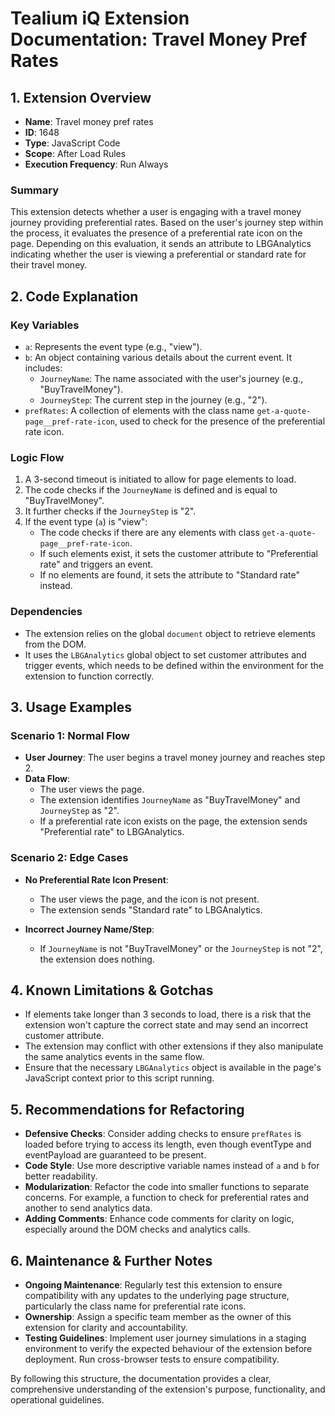 # Tealium iQ Extension Documentation: Travel Money Pref Rates

## 1. Extension Overview
- **Name**: Travel money pref rates
- **ID**: 1648
- **Type**: JavaScript Code
- **Scope**: After Load Rules
- **Execution Frequency**: Run Always

### Summary
This extension detects whether a user is engaging with a travel money journey providing preferential rates. Based on the user's journey step within the process, it evaluates the presence of a preferential rate icon on the page. Depending on this evaluation, it sends an attribute to LBGAnalytics indicating whether the user is viewing a preferential or standard rate for their travel money.

## 2. Code Explanation

### Key Variables
- `a`: Represents the event type (e.g., "view").
- `b`: An object containing various details about the current event. It includes:
  - `JourneyName`: The name associated with the user's journey (e.g., "BuyTravelMoney").
  - `JourneyStep`: The current step in the journey (e.g., "2").
- `prefRates`: A collection of elements with the class name `get-a-quote-page__pref-rate-icon`, used to check for the presence of the preferential rate icon.

### Logic Flow
1. A 3-second timeout is initiated to allow for page elements to load.
2. The code checks if the `JourneyName` is defined and is equal to "BuyTravelMoney".
3. It further checks if the `JourneyStep` is "2".
4. If the event type (`a`) is "view":
   - The code checks if there are any elements with class `get-a-quote-page__pref-rate-icon`.
   - If such elements exist, it sets the customer attribute to "Preferential rate" and triggers an event.
   - If no elements are found, it sets the attribute to "Standard rate" instead.

### Dependencies
- The extension relies on the global `document` object to retrieve elements from the DOM.
- It uses the `LBGAnalytics` global object to set customer attributes and trigger events, which needs to be defined within the environment for the extension to function correctly.

## 3. Usage Examples

### Scenario 1: Normal Flow
- **User Journey**: The user begins a travel money journey and reaches step 2.
- **Data Flow**:
  - The user views the page.
  - The extension identifies `JourneyName` as "BuyTravelMoney" and `JourneyStep` as "2".
  - If a preferential rate icon exists on the page, the extension sends "Preferential rate" to LBGAnalytics.

### Scenario 2: Edge Cases
- **No Preferential Rate Icon Present**:
  - The user views the page, and the icon is not present.
  - The extension sends "Standard rate" to LBGAnalytics.

- **Incorrect Journey Name/Step**:
  - If `JourneyName` is not "BuyTravelMoney" or the `JourneyStep` is not "2", the extension does nothing.

## 4. Known Limitations & Gotchas
- If elements take longer than 3 seconds to load, there is a risk that the extension won't capture the correct state and may send an incorrect customer attribute.
- The extension may conflict with other extensions if they also manipulate the same analytics events in the same flow.
- Ensure that the necessary `LBGAnalytics` object is available in the page's JavaScript context prior to this script running.

## 5. Recommendations for Refactoring
- **Defensive Checks**: Consider adding checks to ensure `prefRates` is loaded before trying to access its length, even though eventType and eventPayload are guaranteed to be present.
- **Code Style**: Use more descriptive variable names instead of `a` and `b` for better readability.
- **Modularization**: Refactor the code into smaller functions to separate concerns. For example, a function to check for preferential rates and another to send analytics data.
- **Adding Comments**: Enhance code comments for clarity on logic, especially around the DOM checks and analytics calls.

## 6. Maintenance & Further Notes
- **Ongoing Maintenance**: Regularly test this extension to ensure compatibility with any updates to the underlying page structure, particularly the class name for preferential rate icons.
- **Ownership**: Assign a specific team member as the owner of this extension for clarity and accountability.
- **Testing Guidelines**: Implement user journey simulations in a staging environment to verify the expected behaviour of the extension before deployment. Run cross-browser tests to ensure compatibility. 

By following this structure, the documentation provides a clear, comprehensive understanding of the extension's purpose, functionality, and operational guidelines.